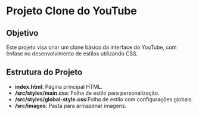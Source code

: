 # Projeto Clone do YouTube

## Objetivo
Este projeto visa criar um clone básico da interface do YouTube, com ênfase no desenvolvimento de estilos utilizando CSS.

## Estrutura do Projeto
- **index.html**: Página principal HTML.
- **/src/styles/main.css**: Folha de estilo para personalização.
- **/src/styles/global-style.css**:Folha de estilo com configurações globais.
- **/src/images**: Pasta para armazenar imagens.
